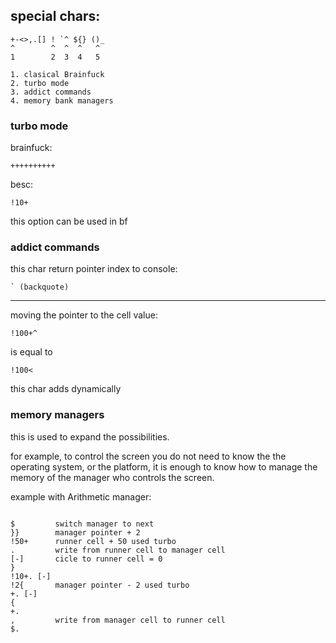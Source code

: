 ## special chars:

```
+-<>,.[] ! `^ ${} ()_
^        ^  ^  ^   ^
1        2  3  4   5

1. clasical Brainfuck
2. turbo mode
3. addict commands
4. memory bank managers
```

### turbo mode

brainfuck:

```
++++++++++
```

besc:

```
!10+
```

this option can be used in bf

### addict commands

this char return pointer index to console:

```
` (backquote)
```

---

moving the pointer to the cell value:

```
!100+^
```

is equal to

```
!100<
```

this char adds dynamically

### memory managers

this is used to expand the possibilities.

for example, to control the screen you do not need to know the the operating system, or the platform, it is enough to know how to manage the memory of the manager who controls the screen.

example with Arithmetic manager:

```

$         switch manager to next
}}        manager pointer + 2
!50+      runner cell + 50 used turbo
.         write from runner cell to manager cell
[-]       cicle to runner cell = 0
}
!10+. [-]
!2{       manager pointer - 2 used turbo
+. [-]
{
+.
,         write from manager cell to runner cell
$.
```
